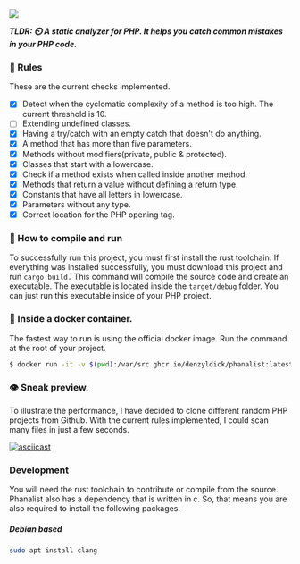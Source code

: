 <img src="https://raw.githubusercontent.com/denzyldick/phanalist/main/branding/banner-cropped.png"/>

***_TLDR: ⏲️ A static analyzer for PHP. It helps you catch common mistakes in your PHP code._***

### :stop_sign: Rules
These are the current checks implemented.
- [x] Detect when the cyclomatic complexity of a method is too high. The current threshold is 10. 
- [ ] Extending undefined classes.
- [x] Having a try/catch with an empty catch that doesn't do anything. 
- [x] A method that has more than five parameters. 
- [x] Methods without modifiers(private, public & protected).
- [x] Classes that start with a lowercase.
- [x] Check if a method exists when called inside another method.
- [x] Methods that return a value without defining a return type.
- [x] Constants that have all letters in lowercase.
- [x] Parameters without any type.
- [x] Correct location for the PHP opening tag.

### 🔗 How to compile and run
To successfully run this project, you must first install the rust toolchain. If everything was
installed successfully, you must download this project and run `cargo build.` This command 
will compile the source code and create an executable. The executable is located inside the 
`target/debug` folder. You can just run this executable inside of your PHP project.

### :articulated_lorry: Inside a docker container.

The fastest way to run is using the official docker image. Run the command at the root
of your project. 
```bash
$ docker run -it -v $(pwd):/var/src ghcr.io/denzyldick/phanalist:latest

```

### 👁 Sneak preview.

To illustrate the performance, I have decided to clone different random PHP projects from Github. With the 
current rules implemented, I could scan many files in just a few seconds.  

[![asciicast](https://asciinema.org/a/611811.svg)](https://asciinema.org/a/611811)

### Development

You will need the rust toolchain to contribute or compile from the source. Phanalist also has a dependency that is written in c. So, that means you are also required to install the following packages. 

##### Debian based
```bash
sudo apt install clang
```
